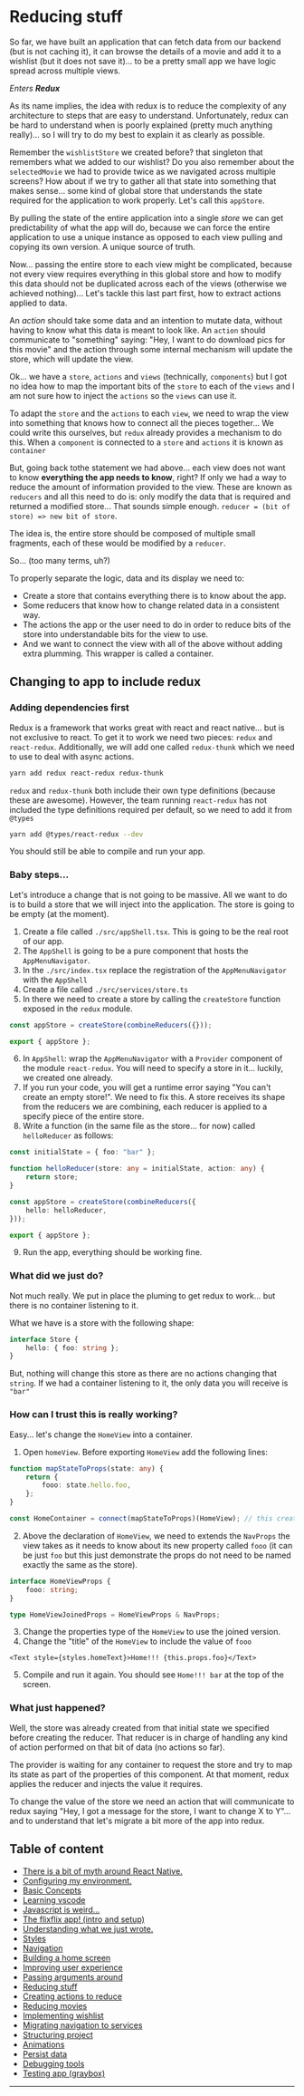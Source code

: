 # Reducing stuff

So far, we have built an application that can fetch data from our backend (but is not caching it), it can browse the details of a movie and add it to a wishlist (but it does not save it)... to be a pretty small app we have logic spread across multiple views.

_Enters **Redux**_

As its name implies, the idea with redux is to reduce the complexity of any architecture to steps that are easy to understand. Unfortunately, redux can be hard to understand when is poorly explained (pretty much anything really)... so I will try to do my best to explain it as clearly as possible.

Remember the `wishlistStore` we created before? that singleton that remembers what we added to our wishlist?
Do you also remember about the `selectedMovie` we had to provide twice as we navigated across multiple screens? How about if we try to gather all that state into something that makes sense... some kind of global store that understands the state required for the application to work properly. Let's call this `appStore`.

By pulling the state of the entire application into a single _store_ we can get predictability of what the app will do, because we can force the entire application to use a unique instance as opposed to each view pulling and copying its own version. A unique source of truth.

Now... passing the entire store to each view might be complicated, because not every view requires everything in this global store and how to modify this data should not be duplicated across each of the views (otherwise we achieved nothing)... Let's tackle this last part first, how to extract actions applied to data.

An _action_ should take some data and an intention to mutate data, without having to know what this data is meant to look like. An `action` should communicate to "something" saying: "Hey, I want to do download pics for this movie" and the action through some internal mechanism will update the store, which will update the view.

Ok... we have a `store`, `actions` and `views` (technically, `components`) but I got no idea how to map the important bits of the `store` to each of the `views` and I am not sure how to inject the `actions` so the `views` can use it.

To adapt the `store` and the `actions` to each `view`, we need to wrap the view into something that knows how to connect all the pieces together... We could write this ourselves, but `redux` already provides a mechanism to do this. When a `component` is connected to a `store` and `actions` it is known as `container`

But, going back tothe statement we had above... each view does not want to know **everything the app needs to know**, right? If only we had a way to reduce the amount of information provided to the view. These are known as `reducers` and all this need to do is:
only modify the data that is required and returned a modified store... That sounds simple enough. `reducer = (bit of store) => new bit of store`.

The idea is, the entire store should be composed of multiple small fragments, each of these would be modified by a `reducer`.

So... (too many terms, uh?)

To properly separate the logic, data and its display we need to:

- Create a store that contains everything there is to know about the app.
- Some reducers that know how to change related data in a consistent way.
- The actions the app or the user need to do in order to reduce bits of the store into understandable bits for the view to use.
- And we want to connect the view with all of the above without adding extra plumming. This wrapper is called a container.

## Changing to app to include redux

### Adding dependencies first

Redux is a framework that works great with react and react native... but is not exclusive to react. To get it to work we need two pieces: `redux` and `react-redux`. Additionally, we will add one called `redux-thunk` which we need to use to deal with async actions.

```sh
yarn add redux react-redux redux-thunk
```

`redux` and `redux-thunk` both include their own type definitions (because these are awesome). However, the team running `react-redux` has not included the type definitions required per default, so we need to add it from `@types`

```sh
yarn add @types/react-redux --dev
```

You should still be able to compile and run your app.

### Baby steps...

Let's introduce a change that is not going to be massive. All we want to do is to build a store that we will inject into the application. The store is going to be empty (at the moment).

1. Create a file called `./src/appShell.tsx`. This is going to be the real root of our app.
2. The `AppShell` is going to be a pure component that hosts the `AppMenuNavigator`.
3. In the `./src/index.tsx` replace the registration of the `AppMenuNavigator` with the `AppShell`
4. Create a file called `./src/services/store.ts`
5. In there we need to create a store by calling the `createStore` function exposed in the `redux` module.

```ts
const appStore = createStore(combineReducers({}));

export { appStore };
```

6. In `AppShell`: wrap the `AppMenuNavigator` with a `Provider` component of the module `react-redux`. You will need to specify a store in it... luckily, we created one already.
7. If you run your code, you will get a runtime error saying "You can't create an empty store!". We need to fix this. A store receives its shape from the reducers we are combining, each reducer is applied to a specify piece of the entire store.
8. Write a function (in the same file as the store... for now) called `helloReducer` as follows:

```ts
const initialState = { foo: "bar" };

function helloReducer(store: any = initialState, action: any) {
    return store;
}

const appStore = createStore(combineReducers({
    hello: helloReducer,
}));

export { appStore };
```

9. Run the app, everything should be working fine.

### What did we just do?

Not much really. We put in place the pluming to get redux to work... but there is no container listening to it.

What we have is a store with the following shape:

```ts
interface Store {
    hello: { foo: string };
}
```

But, nothing will change this store as there are no actions changing that `string`. If we had a container listening to it, the only data you will receive is `"bar"`

### How can I trust this is really working?

Easy... let's change the `HomeView` into a container.

1. Open `homeView`. Before exporting `HomeView` add the following lines:

```ts
function mapStateToProps(state: any) {
    return {
        fooo: state.hello.foo,
    };
}

const HomeContainer = connect(mapStateToProps)(HomeView); // this creates a new type called "HomeContainer"
```

2. Above the declaration of `HomeView`, we need to extends the `NavProps` the view takes as it needs to know about its new property called `fooo` (it can be just `foo` but this just demonstrate the props do not need to be named exactly the same as the store).

```ts
interface HomeViewProps {
    fooo: string;
}

type HomeViewJoinedProps = HomeViewProps & NavProps;
```

3. Change the properties type of the `HomeView` to use the joined version.
4. Change the "title" of the `HomeView` to include the value of `fooo`

```tsx
<Text style={styles.homeText}>Home!!! {this.props.foo}</Text>
```

5. Compile and run it again. You should see `Home!!! bar` at the top of the screen.

### What just happened?

Well, the store was already created from that initial state we specified before creating the reducer. That reducer is in charge of handling any kind of action performed on that bit of data (no actions so far).

The provider is waiting for any container to request the store and try to map its state as part of the properties of this component. At that moment, redux applies the reducer and injects the value it requires.

To change the value of the store we need an action that will communicate to redux saying "Hey, I got a message for the store, I want to change X to Y"... and to understand that let's migrate a bit more of the app into redux.

Table of content
----

- [There is a bit of myth around React Native.](./01.misconceptions.md)
- [Configuring my environment.](./02.environmentConfig.md)
- [Basic Concepts](./03.basicConcepts.md)
- [Learning vscode](./04.toolOverview.md)
- [Javascript is weird...](./05.oddities.md)
- [The flixflix app! (intro and setup)](./06.setupApp.md)
- [Understanding what we just wrote.](./07.components.md)
- [Styles](./08.stylingComponents.md)
- [Navigation](./09.navigatingBetweenScreens.md)
- [Building a home screen](./10.displayingMovies.md)
- [Improving user experience](./11.pagination.md)
- [Passing arguments around](./12.showingDetails.md)
- [Reducing stuff](./13.reducing.md)
- [Creating actions to reduce](./14.reducingActions.md)
- [Reducing movies](./15.reducingMovies.md)
- [Implementing wishlist](./16.implementingWishlist.md)
- [Migrating navigation to services](./17.migrateNavigation.md)
- [Structuring project](./18.fixingFewIssies.md)
- [Animations](./19.animations.md)
- [Persist data](./20.persistingData.md)
- [Debugging tools](./21.debuggingTools.md)
- [Testing app (graybox)](./22.endToEndTesting.md)
---
